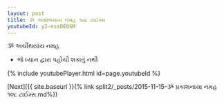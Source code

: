 ```yaml
---
layout: post
title: ૐ અક્ષોભયાય નમહ ૧૦૮ ટાઈમ્સ
youtubeId: y2-nssDEOSM
---
```

 
 
 ૐ અચીંથયાંય નમહ  
 
 -  જે ધ્યાન દ્વારા પહોંચી શકાતું નથી 
 
  
 
  
 
 
 
 
 
 


{% include youtubePlayer.html id=page.youtubeId %}
 
[Next]({{ site.baseurl }}{% link  split2/_posts/2015-11-15-ૐ પ્રકાશનાયા નમહ ૧૦૮ ટાઈમ્સ.md%})
 
